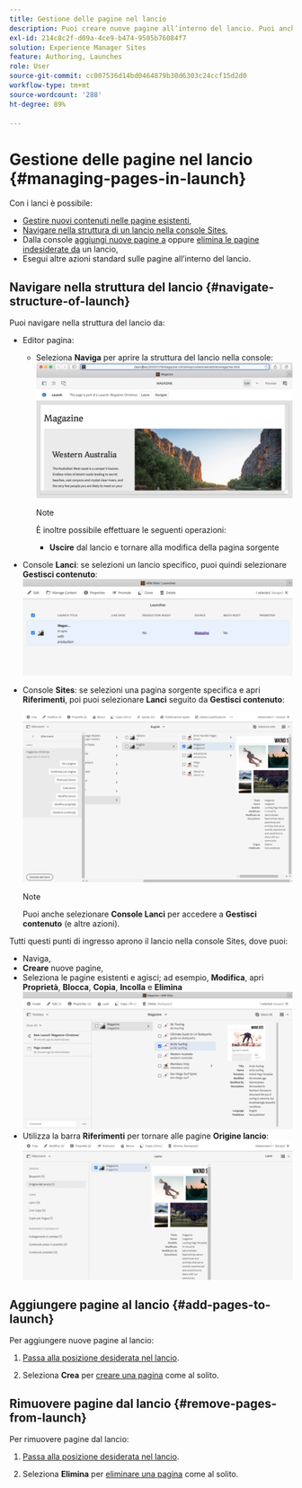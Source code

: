 ```yaml
---
title: Gestione delle pagine nel lancio
description: Puoi creare nuove pagine all’interno del lancio. Puoi anche eliminare le pagine indesiderate.
exl-id: 214c8c2f-d09a-4ce9-b474-9505b76084f7
solution: Experience Manager Sites
feature: Authoring, Launches
role: User
source-git-commit: cc007536d14bd0464879b30d6303c24ccf15d2d0
workflow-type: tm+mt
source-wordcount: '288'
ht-degree: 89%

---
```


# Gestione delle pagine nel lancio {#managing-pages-in-launch}

Con i lanci è possibile:

* [Gestire nuovi contenuti nelle pagine esistenti](/help/sites-cloud/authoring/launches/editing.md),
* [Navigare nella struttura di un lancio nella console Sites](#navigate-structure-of-launch),
* Dalla console [aggiungi nuove pagine a](#add-pages-to-launch) oppure [elimina le pagine indesiderate da](#remove-pages-from-launch) un lancio,
* Esegui altre azioni standard sulle pagine all’interno del lancio.

## Navigare nella struttura del lancio {#navigate-structure-of-launch}

Puoi navigare nella struttura del lancio da:

* Editor pagina:

   * Seleziona **Naviga** per aprire la struttura del lancio nella console:
     ![Navigare nel lancio dall’Editor pagina](/help/sites-cloud/authoring/assets/launches-navigate-page-editor.png)

     >[!NOTE]
     >
     >È inoltre possibile effettuare le seguenti operazioni:
     >
     >* **Uscire** dal lancio e tornare alla modifica della pagina sorgente

* Console **Lanci**: 
se selezioni un lancio specifico, puoi quindi selezionare **Gestisci contenuto**:
  ![Console Lanci: gestisci contenuto](/help/sites-cloud/authoring/assets/launches-navigate-launches-console.png)

* Console **Sites**:
se selezioni una pagina sorgente specifica e apri **Riferimenti**, poi puoi selezionare **Lanci** seguito da **Gestisci contenuto**:

  ![Console Lanci: gestisci contenuto](/help/sites-cloud/authoring/assets/launches-navigate-sites-console.png)

  >[!NOTE]
  >
  >Puoi anche selezionare **Console Lanci** per accedere a **Gestisci contenuto** (e altre azioni).

Tutti questi punti di ingresso aprono il lancio nella console Sites, dove puoi:

* Naviga,
* **Creare** nuove pagine,
* Seleziona le pagine esistenti e agisci; ad esempio, **Modifica**, apri **Proprietà**, **Blocca**, **Copia**, **Incolla** e **Elimina**
  ![Navigare il lancio nella console Sites da Gestisci contenuto](/help/sites-cloud/authoring/assets/launches-navigate-manage-content.png)
* Utilizza la barra **Riferimenti** per tornare alle pagine **Origine lancio**:
  ![Console Sites: origine lancio](/help/sites-cloud/authoring/assets/launches-navigate-launch-source.png)

## Aggiungere pagine al lancio {#add-pages-to-launch}

Per aggiungere nuove pagine al lancio:

1. [Passa alla posizione desiderata nel lancio](#navigate-structure-of-launch).

1. Seleziona **Crea** per [creare una pagina](/help/sites-cloud/authoring/sites-console/creating-pages.md#creating-a-new-page) come al solito.

## Rimuovere pagine dal lancio {#remove-pages-from-launch}

Per rimuovere pagine dal lancio:

1. [Passa alla posizione desiderata nel lancio](#navigate-structure-of-launch).

1. Seleziona **Elimina** per [eliminare una pagina](/help/sites-cloud/authoring/sites-console/managing-pages.md#deleting-a-page) come al solito.
